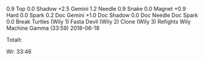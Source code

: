0.9 Top
0.0 Shadow
+2.5 Gemini
1.2 Needle
0.9 Snake
0.0 Magnet
+0.9 Hard
0.0 Spark
0.2 Doc Gemini
+1.0 Doc Shadow
0.0 Doc Needle
Doc Spark
0.0 Break
Turtles (Wily 1)
Fasta Devil (Wily 2)
Clone (Wily 3)
Refights
Wily Machine
Gamma (33:59) 2018-06-18

Totalt:

Wr: 33:46
